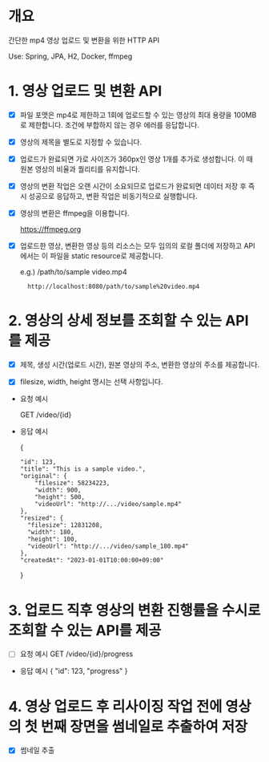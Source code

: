 # 개요
간단한 mp4 영상 업로드 및 변환을 위한 HTTP API

Use: Spring, JPA, H2, Docker, ffmpeg



# 1. 영상 업로드 및 변환 API
- [x] 파일 포맷은 mp4로 제한하고 1회에 업로드할 수 있는 영상의 최대 용량을 100MB로 제한합니다. 조건에 부합하지 않는 경우 에러를 응답합니다.

- [x] 영상의 제목을 별도로 지정할 수 있습니다.

- [x] 업로드가 완료되면 가로 사이즈가 360px인 영상 1개를 추가로 생성합니다. 이 때 원본 영상의 비율과 퀄리티를 유지합니다.

- [x] 영상의 변환 작업은 오랜 시간이 소요되므로 업로드가 완료되면 데이터 저장 후 즉시 성공으로 응답하고, 변환 작업은 비동기적으로 실행합니다.

- [x] 영상의 변환은 ffmpeg을 이용합니다.

  https://ffmpeg.org

- [x] 업로드한 영상, 변환한 영상 등의 리소스는 모두 임의의 로컬 폴더에 저장하고 API에서는 이 파일을 static resource로 제공합니다.

  e.g.) /path/to/sample video.mp4

        http://localhost:8080/path/to/sample%20video.mp4
        


# 2. 영상의 상세 정보를 조회할 수 있는 API를 제공
- [x] 제목, 생성 시간(업로드 시간), 원본 영상의 주소, 변환한 영상의 주소를 제공합니다.

- [x] filesize, width, height 명시는 선택 사항입니다.

- 요청 예시

  GET /video/{id}


- 응답 예시

  {

      "id": 123,
      "title": "This is a sample video.",
      "original": {
          "filesize": 58234223,
          "width": 900,
          "height": 500,
          "videoUrl": "http://.../video/sample.mp4"
      },
      "resized": {
        "filesize": 12831208,
        "width": 180,
        "height": 100,
        "videoUrl": "http://.../video/sample_180.mp4"
      },
      "createdAt": "2023-01-01T10:00:00+09:00"
  }
  
  
  
# 3. 업로드 직후 영상의 변환 진행률을 수시로 조회할 수 있는 API를 제공
- [ ] 요청 예시
  GET /video/{id}/progress
- 응답 예시
  {
      "id": 123,
      "progress"
  }
  
  
  
# 4. 영상 업로드 후 리사이징 작업 전에 영상의 첫 번째 장면을 썸네일로 추출하여 저장
- [x] 썸네일 추출
